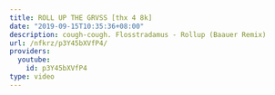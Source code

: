 ```yaml
---
title: ROLL UP THE GRVSS [thx 4 8k]
date: "2019-09-15T10:35:36+08:00"
description: cough-cough. Flosstradamus - Rollup (Baauer Remix)
url: /nfkrz/p3Y45bXVfP4/
providers:
  youtube:
    id: p3Y45bXVfP4
type: video
---
```

